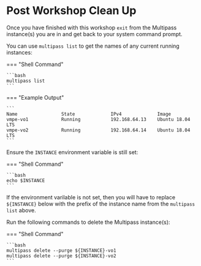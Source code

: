 # Post Workshop Clean Up

Once you have finished with this workshop `exit` from the Multipass instance(s) you are in and get back to your system command prompt.

You can use `multipass list` to get the names of any current running instances:

=== "Shell Command"

    ```bash
    multipass list
    ```

=== "Example Output"

    ```
    Name                State             IPv4             Image
    vmpe-vo1            Running           192.168.64.13    Ubuntu 18.04 LTS
    vmpe-vo2            Running           192.168.64.14    Ubuntu 18.04 LTS
    ```

Ensure the `INSTANCE` environment variable is still set:

=== "Shell Command"

    ```bash
    echo $INSTANCE
    ```

If the environment varilable is not set, then you will have to replace `${INSTANCE}` below with the prefix of the instance name from the `multipass list` above.

Run the following commands to delete the Multipass instance(s):

=== "Shell Command"

    ```bash
    multipass delete --purge ${INSTANCE}-vo1
    multipass delete --purge ${INSTANCE}-vo2
    ```
